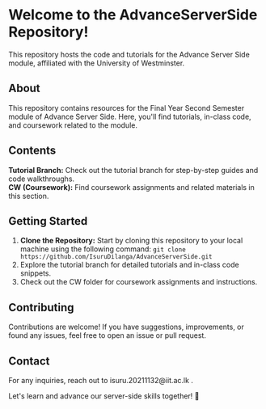 <h1>Welcome to the AdvanceServerSide Repository! </h1> 

This repository hosts the code and tutorials for the Advance Server Side module, affiliated with the University of Westminster.

<h2>About</h2>
This repository contains resources for the Final Year Second Semester module of Advance Server Side. Here, you'll find tutorials, in-class code, and coursework related to the module.

<h2>Contents</h2>
<b>Tutorial Branch:</b> Check out the tutorial branch for step-by-step guides and code walkthroughs. <br>
<b>CW (Coursework):</b> Find coursework assignments and related materials in this section.

<h2>Getting Started</h2>

1. <b>Clone the Repository:</b> Start by cloning this repository to your local machine using the following command:
   ```git clone https://github.com/IsuruDilanga/AdvanceServerSide.git```
2. Explore the tutorial branch for detailed tutorials and in-class code snippets.
3. Check out the CW folder for coursework assignments and instructions.

<h2>Contributing</h2>
Contributions are welcome! If you have suggestions, improvements, or found any issues, feel free to open an issue or pull request.

<h2>Contact</h2>
For any inquiries, reach out to isuru.20211132@iit.ac.lk .

Let's learn and advance our server-side skills together! 🚀
